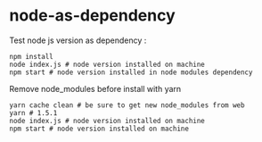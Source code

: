 # node-as-dependency

Test node js version as dependency : 

```
npm install
node index.js # node version installed on machine
npm start # node version installed in node modules dependency
```
Remove node_modules before install with yarn

```
yarn cache clean # be sure to get new node_modules from web
yarn # 1.5.1
node index.js # node version installed on machine
npm start # node version installed on machine
```
